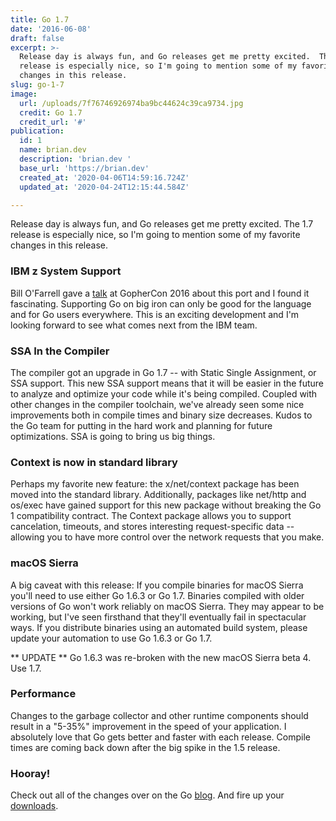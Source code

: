```yaml
---
title: Go 1.7
date: '2016-06-08'
draft: false
excerpt: >-
  Release day is always fun, and Go releases get me pretty excited.  The 1.7
  release is especially nice, so I'm going to mention some of my favorite
  changes in this release.
slug: go-1-7
image:
  url: /uploads/7f76746926974ba9bc44624c39ca9734.jpg
  credit: Go 1.7
  credit_url: '#'
publication:
  id: 1
  name: brian.dev
  description: 'brian.dev '
  base_url: 'https://brian.dev'
  created_at: '2020-04-06T14:59:16.724Z'
  updated_at: '2020-04-24T12:15:44.584Z'

---
```



Release day is always fun, and Go releases get me pretty excited.  The 1.7 release is especially nice, so I'm going to mention some of my favorite changes in this release.
<!--more-->
### IBM z System Support
Bill O'Farrell gave a [talk](https://github.com/gophercon/2016-talks/blob/master/BillO'Farrell-GoForLinuxOnZ.pptx) at GopherCon 2016 about this port and I found it fascinating.  Supporting Go on big iron can only be good for the language and for Go users everywhere.  This is an exciting development and I'm looking forward to see what comes next from the IBM team.

### SSA In the Compiler
The compiler got an upgrade in Go 1.7 -- with Static Single Assignment, or SSA support.  This new SSA support means that it will be easier in the future to analyze and optimize your code while it's being compiled.  Coupled with other changes in the compiler toolchain, we've already seen some nice improvements both in compile times and binary size decreases.  Kudos to the Go team for putting in the hard work and planning for future optimizations.  SSA is going to bring us big things.

### Context is now in standard library
Perhaps my favorite new feature: the x/net/context package has been moved into the standard library.  Additionally, packages like net/http and os/exec have gained support for this new package without breaking the Go 1 compatibility contract.  The Context package allows you to support cancelation, timeouts, and stores interesting request-specific data -- allowing you to have more control over the network requests that you make.

### macOS Sierra
A big caveat with this release:  If you compile binaries for macOS Sierra you'll need to use either Go 1.6.3 or Go 1.7.  Binaries compiled with older versions of Go won't work reliably on macOS Sierra.  They may appear to be working, but I've seen firsthand that they'll eventually fail in spectacular ways.  If you distribute binaries using an automated build system, please update your automation to use Go 1.6.3 or Go 1.7.

** UPDATE ** Go 1.6.3 was re-broken with the new macOS Sierra beta 4.  Use 1.7.

### Performance
Changes to the garbage collector and other runtime components should result in a "5-35%" improvement in the speed of your application.  I absolutely love that Go gets better and faster with each release.  Compile times are coming back down after the big spike in the 1.5 release.

### Hooray!
Check out all of the changes over on the Go [blog](https://golang.org/doc/go1.7).  And fire up your [downloads](https://golang.org/dl/).


